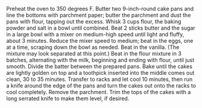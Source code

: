Preheat the oven to 350 degrees F. Butter two 9-inch-round cake pans and line the bottoms with parchment paper; butter the parchment and dust the pans with flour, tapping out the excess.
Whisk 3 cups flour, the baking powder and salt in a bowl until combined. Beat 2 sticks butter and the sugar in a large bowl with a mixer on medium-high speed until light and fluffy, about 3 minutes. Reduce the mixer speed to medium; beat in the eggs, one at a time, scraping down the bowl as needed. Beat in the vanilla. (The mixture may look separated at this point.) Beat in the flour mixture in 3 batches, alternating with the milk, beginning and ending with flour, until just smooth.
Divide the batter between the prepared pans. Bake until the cakes are lightly golden on top and a toothpick inserted into the middle comes out clean, 30 to 35 minutes. Transfer to racks and let cool 10 minutes, then run a knife around the edge of the pans and turn the cakes out onto the racks to cool completely. Remove the parchment. Trim the tops of the cakes with a long serrated knife to make them level, if desired.